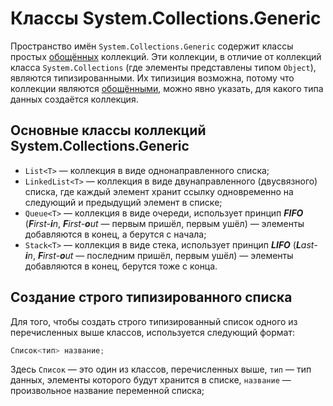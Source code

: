 # Классы System.Collections.Generic

Пространство имён `System.Collections.Generic` содержит классы простых [обощённых](https://github.com/shuryak/csharp-learning/tree/master/OOP/Generics) коллекций. Эти коллекции, в отличие от коллекций класса `System.Collections` (где элементы представлены типом `Object`), являются типизированными. Их типизиция возможна, потому что коллекции являются [обощёнными](https://github.com/shuryak/csharp-learning/tree/master/OOP/Generics), можно явно указать, для какого типа данных создаётся коллекция.

## Основные классы коллекций System.Collections.Generic

 - `List<T>` — коллекция в виде однонаправленного списка;
 - `LinkedList<T>` — коллекция в виде двунаправленного (двусвязного) списка, где каждый элемент хранит ссылку одновременно на следующий и предыдущий элемент в списке;
 - `Queue<T>` — коллекция в виде очереди, использует принцип ***FIFO*** (***F**irst-**i**n*, ***F**irst-**o**ut* — первым пришёл, первым ушёл) — элементы добавляются в конец, а берутся с начала;
 - `Stack<T>` — коллекция в виде стека, использует принцип ***LIFO*** (***L**ast-**i**n*, ***F**irst-**o**ut* — последним пришёл, первым ушёл) — элементы добавляются в конец, берутся тоже с конца.

## Создание строго типизированного списка

Для того, чтобы создать строго типизированный список одного из перечисленных выше классов, используется следующий формат:

```csharp
Список<тип> название;
```

Здесь `Список` — это один из классов, перечисленных выше, `тип` — тип данных, элементы которого будут хранится в списке, `название` — произвольное название переменной списка;